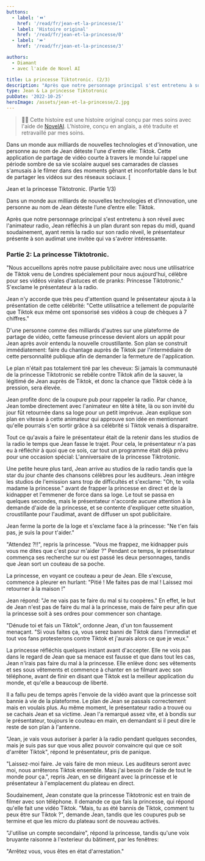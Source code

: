 ```yaml
---
buttons:
  - label: '⏪'
    href: '/read/fr/jean-et-la-princesse/1'
  - label: 'Histoire original'
    href: '/read/fr/jean-et-la-princesse/0'
  - label: '⏩'
    href: '/read/fr/jean-et-la-princesse/3'

authors:
  - Diamant
  - avec l'aide de Novel AI

title: La princesse Tiktotronic. (2/3)
description: "Après que notre personnage principal s'est entretenu à son réveil avec l'animateur radio, Jean réfléchis à un plan durant son repas du midi, quand soudainement..."
type: Jean & La princesse Tiktotronic
pubDate: '2022-10-25'
heroImage: /assets/jean-et-la-princesse/2.jpg
---
```


> 👋🏼 Cette histoire est une histoire original conçu par mes soins avec l'aide de [NovelAI](https://novelai.net/). L'histoire, conçu en anglais, a été traduite et retravaillé par mes soins.

Dans un monde aux milliards de nouvelles technologies et d'innovation, une personne au nom de Jean déteste l'une d'entre elle: Tiktok. Cette application de partage de vidéo courte à travers le monde lui rappel une période sombre de sa vie scolaire auquel ses camarades de classes s'amusais à le filmer dans des moments gênant et inconfortable dans le but de partager les vidéos sur des réseaux sociaux.
[

Jean et la princesse Tiktotronic. (Partie 1/3)

Dans un monde aux milliards de nouvelles technologies et d’innovation, une personne au nom de Jean déteste l’une d’entre elle: Tiktok.

Après que notre personnage principal s'est entretenu à son réveil avec l'animateur radio, Jean réfléchis à un plan durant son repas du midi, quand soudainement, ayant remis la radio sur son radio réveil, le présentateur présente à son audimat une invitée qui va s'avérer intéressante.

### Partie 2: La princesse Tiktotronic.

"Nous accueillons après notre pause publicitaire avec nous une utilisatrice de Tiktok venu de Londres spécialement pour nous aujourd'hui, célèbre pour ses vidéos virales d'astuces et de pranks: Princesse Tiktotronic." S'exclame le présentateur à la radio.

Jean n'y accorde que très peu d'attention quand le présentateur ajouta à la présentation de cette célébrité: "Cette utilisatrice a tellement de popularité que Tiktok eux même ont sponsorisé ses vidéos à coup de chèques à 7 chiffres."

D'une personne comme des milliards d'autres sur une plateforme de partage de vidéo, cette fameuse princesse devient alors un appât pour Jean après avoir entendu la nouvelle croustillante. Son plan se construit immédiatement: faire du chantage auprès de Tiktok par l'intermédiaire de cette personnalité publique afin de demander la fermeture de l'application.

Le plan n'était pas totalement tiré par les cheveux: Si jamais la communauté de la princesse Tiktotronic se rebêle contre Tiktok afin de la sauver, la légitimé de Jean auprès de Tiktok, et donc la chance que Tiktok cède à la pression, sera élevée.

Jean profite donc de la coupure pub pour rappeler la radio. Par chance, Jean tombe directement avec l'animateur en tête à tête, là ou son invité du jour fût retournée dans sa loge pour un petit imprévue. Jean explique son plan en vitesse à cette animateur qui approuve son idée en mentionnant qu'elle pourrais s'en sortir grâce à sa célébrité si Tiktok venais à disparaitre.

Tout ce qu'avais a faire le présentateur était de la retenir dans les studios de la radio le temps que Jean fasse le trajet. Pour cela, le présentateur n'a pas eu à réfléchir à quoi que ce sois, car tout un programme était déjà prévu pour une occasion spécial: L'anniversaire de la princesse Tiktrotonic.

Une petite heure plus tard, Jean arrive au studios de la radio tandis que la star du jour chante des chansons célèbres pour les auditeurs. Jean intègre les studios de l'emission sans trop de difficultés et s'exclame: "Oh, te voila madame la princesse." avant de frapper la princesse en direct et de la kidnapper et l'emmener de force dans sa loge. Le tout se passa en quelques secondes, mais le présentateur n'accorde aucune attention à la demande d'aide de la princesse, et se contente d'expliquer cette situation, croustillante pour l'audimat, avant de diffuser un spot publicitaire.

Jean ferme la porte de la loge et s'exclame face à la princesse: "Ne t'en fais pas, je suis la pour t'aider."

"Attendez ?!!", repris la princesse. "Vous me frappez, me kidnapper puis vous me dites que c'est pour m'aider ?" Pendant ce temps, le présentateur commença ses recherche sur ou est passé les deux personnages, tandis que Jean sort un couteau de sa poche.

La princesse, en voyant ce couteau a peur de Jean. Elle s'excuse, commence à pleurer en hurlant: "Pitié ! Me faites pas de mal ! Laissez moi retourner à la maison !"

Jean répond: "Je ne vais pas te faire du mal si tu coopères." En effet, le but de Jean n'est pas de faire du mal à la princesse, mais de faire peur afin que la princesse soit à ses ordres pour commencer son chantage.

"Dénude toi et fais un Tiktok", ordonne Jean, d'un ton faussement menaçant. "Si vous faites ça, vous serez banni de Tiktok dans l'immediat et tout vos fans protesterons contre Tiktok et j'aurais alors ce que je veux."

La princesse réfléchis quelques instant avant d'accepter. Elle ne vois pas dans le regard de Jean que sa menace est fausse et que dans tout les cas, Jean n'irais pas faire du mal à la princesse. Elle enlève donc ses vêtements et ses sous vêtements et commence à chanter en se filmant avec son téléphone, avant de finir en disant que Tiktok est la meilleur application du monde, et qu'elle a beaucoup de liberté.

Il a fallu peu de temps après l'envoie de la vidéo avant que la princesse soit bannie à vie de la plateforme. Le plan de Jean se passais correctement mais en voulais plus. Au même moment, le présentateur radio a trouvé ou se cachais Jean et sa victime. Jean l'a remarqué assez vite, et à bondis sur le présentateur, toujours le couteau en main, en demandant si il peut dire le reste de son plan à l'antenne.

"Jean, je vais vous autoriser à parler à la radio pendant quelques secondes, mais je suis pas sur que vous allez pouvoir convaincre qui que ce soit d'arrêter Tiktok", répond le présentateur, pris de panique.

"Laissez-moi faire. Je vais faire de mon mieux. Les auditeurs seront avec moi, nous arrêterons Tiktok ensemble. Mais j'ai besoin de l'aide de tout le monde pour ça.", repris Jean, en se dirigeant avec la princesse et le présentateur à l'emplacement du plateau en direct.

Soudainement, Jean constate que la princesse Tiktotronic est en train de filmer avec son téléphone. Il demande ce que fais la princesse, qui répond qu'elle fait une vidéo Tiktok. "Mais, tu as été bannis de Tiktok, comment tu peux être sur Tiktok ?", demande Jean, tandis que les coupures pub se termine et que les micro du plateau sont de nouveau activés.

"J'utilise un compte secondaire", répond la princesse, tandis qu'une voix bruyante raisonne à l'exterieur du bâtiment, par les fenêtres:

"Arrêtez vous, vous êtes en état d'arrestation."
